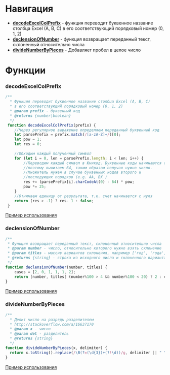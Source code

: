 # Навигация
* **[decodeExcelColPrefix](#decodeExcelColPrefix)** - функция переводит буквенное название столбца Excel (A, B, C) в его соответствующий порядковый номер (0, 1, 2)
* **[declensionOfNumber](#declensionOfNumber)** - функция возвращает переданный текст, склоненный относительно числа
* **[divideNumberByPieces](#divideNumberByPieces)** - Добавляет пробел в целое число

# Функции
### decodeExcelColPrefix

```javascript
/**
  * Функция переводит буквенное название столбца Excel (A, B, C)
  * в его соответствующий порядковый номер (0, 1, 2)
  * @param prefix - буквенный код
  * @returns {number|boolean}
  */
 function decodeExcelColPrefix(prefix) {
 	//Через регулярное выражение определяем переданный буквенный код
 	let parsePrefix = prefix.match(/[a-zA-Z]+/)[0];
 	let pow = 1;
 	let res = 0;
 
 	//Обходим каждый полученный символ
 	for (let i = 0, len = parsePrefix.length; i < len; i++) {
 		//Переводим каждый символ в Юникод. Буквенные коды начинаются с 65 символа,
 		//поэтому вычитаем 64, таким образом получая нужно число.
 		//Множитель нужен в случае буквенных кодов второго и
 		//последующих порядков (e.g. AA, BX )
 		res += (parsePrefix[i].charCodeAt(0) - 64) * pow;
 		pow *= 25;
 	}
 	//Отнимаем единицу от результата, т.к. счет начинается с нуля
 	return (res > -1) ? res- 1 : false;
 }
 ```
 
 [Пример использования](https://codepen.io/GarikFF/pen/MpBwXx)
 
 ### declensionOfNumber
 
 ```javascript
/**
  * Функция возвращает переданный текст, склоненный относительно числа
  * @param number - число, относительно которого нужно взять склонение
  * @param titles - массив вариантов склонения, например ['год', 'года', 'лет']
  * @returns {string} - строка из исходного числа и склоненного варианта, например - "5 лет"
  */
 function declensionOfNumber(number, titles) {
     cases = [2, 0, 1, 1, 1, 2];
     return [number, titles[ (number%100 > 4 && number%100 < 20) ? 2 : cases[(number%10 < 5) ? number%10 : 5] ]].join(' ');
 }
 ```
 [Пример использования](http://codepen.io/GarikFF/pen/LWBpVW)
 
### divideNumberByPieces
  
```javascript
/**
  * Делит число на разряды разделителем
  * http://stackoverflow.com/a/16637170
  * @param x - число
  * @param del - разделитель
  * @returns {string}
  */
function divideNumberByPieces(x, delimiter) {
  return x.toString().replace(/\B(?=(\d{3})+(?!\d))/g, delimiter || " ");
}
```
 [Пример использования](http://codepen.io/GarikFF/pen/QpBaBd)
 